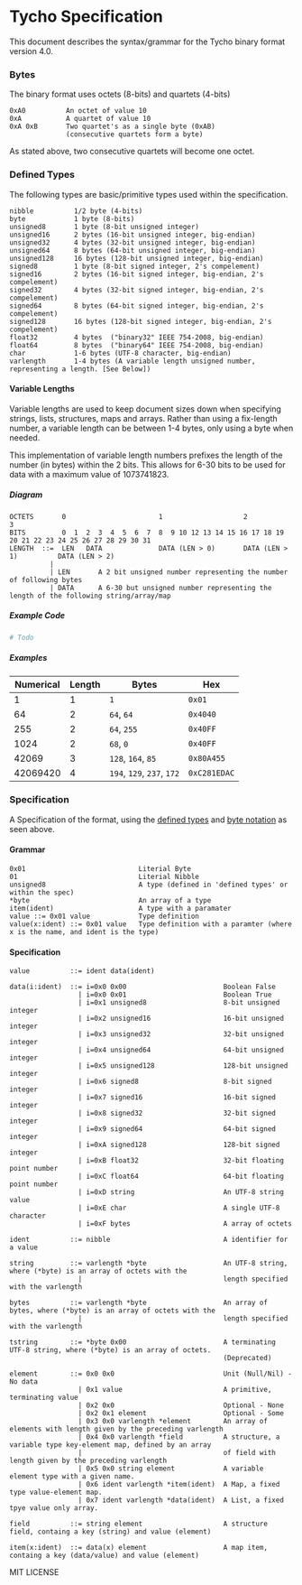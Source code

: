 # Tycho Specification
This document describes the syntax/grammar for the Tycho binary format version 4.0.

### Bytes
The binary format uses octets (8-bits) and quartets (4-bits)
```
0xA0          An octet of value 10
0xA           A quartet of value 10
0xA 0xB       Two quartet's as a single byte (0xAB)
              (consecutive quartets form a byte)
```
As stated above, two consecutive quartets will become one octet.

### Defined Types
The following types are basic/primitive types used within the specification.
```
nibble          1/2 byte (4-bits)
byte            1 byte (8-bits)
unsigned8       1 byte (8-bit unsigned integer)
unsigned16      2 bytes (16-bit unsigned integer, big-endian)
unsigned32      4 bytes (32-bit unsigned integer, big-endian)
unsigned64      8 bytes (64-bit unsigned integer, big-endian)
unsigned128     16 bytes (128-bit unsigned integer, big-endian)
signed8         1 byte (8-bit signed integer, 2's compelement)
signed16        2 bytes (16-bit signed integer, big-endian, 2's compelement)
signed32        4 bytes (32-bit signed integer, big-endian, 2's compelement)
signed64        8 bytes (64-bit signed integer, big-endian, 2's compelement)
signed128       16 bytes (128-bit signed integer, big-endian, 2's compelement)
float32         4 bytes  ("binary32" IEEE 754-2008, big-endian)
float64         8 bytes  ("binary64" IEEE 754-2008, big-endian)
char            1-6 bytes (UTF-8 character, big-endian)
varlength       1-4 bytes (A variable length unsigned number, representing a length. [See Below])
```

#### Variable Lengths
Variable lengths are used to keep document sizes down when specifying strings, lists, structures, maps and arrays.
Rather than using a fix-length number, a variable length can be between 1-4 bytes, only using a byte when needed.

This implementation of variable length numbers prefixes the length of the number (in bytes) within the 2 bits.
This allows for 6-30 bits to be used for data with a maximum value of 1073741823.

##### Diagram
```
OCTETS       0                       1                    2                       3  
BITS         0  1  2  3  4  5  6  7  8  9 10 12 13 14 15 16 17 18 19 20 21 22 23 24 25 26 27 28 29 30 31
LENGTH  ::=  LEN   DATA              DATA (LEN > 0)       DATA (LEN > 1)          DATA (LEN > 2)
          |  
          | LEN       A 2 bit unsigned number representing the number of following bytes
          | DATA      A 6-30 but unsigned number representing the length of the following string/array/map
```

##### Example Code
```python
# Todo
```

##### Examples
| Numerical | Length | Bytes                        | Hex                          |
| --------- | -------| ---------------------------- | ---------------------------- |
| 1         | 1      | `1`                          | `0x01`                       |
| 64        | 2      | `64`, `64`                   | `0x4040`                     |
| 255       | 2      | `64`, `255`                  | `0x40FF`                     |
| 1024      | 2      | `68`, `0`                    | `0x40FF`                     |
| 42069     | 3      | `128`, `164`, `85`           | `0x80A455`                   |
| 42069420  | 4      | `194`, `129`, `237`, `172`   | `0xC281EDAC`                 |


### Specification
A Specification of the format, using the [defined types](#Defined-Types) and [byte notation](#Bytes) as seen above.
#### Grammar
```
0x01                            Literial Byte
01                              Literial Nibble
unsigned8                       A type (defined in 'defined types' or within the spec)
*byte                           An array of a type
item(ident)                     A type with a paramater
value ::= 0x01 value            Type definition
value(x:ident) ::= 0x01 value   Type definition with a paramter (where x is the name, and ident is the type)
```

#### Specification
```
value          ::= ident data(ident)

data(i:ident)  ::= i=0x0 0x00                        Boolean False
                 | i=0x0 0x01                        Boolean True
                 | i=0x1 unsigned8                   8-bit unsigned integer
                 | i=0x2 unsigned16                  16-bit unsigned integer
                 | i=0x3 unsigned32                  32-bit unsigned integer
                 | i=0x4 unsigned64                  64-bit unsigned integer
                 | i=0x5 unsigned128                 128-bit unsigned integer
                 | i=0x6 signed8                     8-bit signed integer
                 | i=0x7 signed16                    16-bit signed integer
                 | i=0x8 signed32                    32-bit signed integer
                 | i=0x9 signed64                    64-bit signed integer
                 | i=0xA signed128                   128-bit signed integer
                 | i=0xB float32                     32-bit floating point number
                 | i=0xC float64                     64-bit floating point number
                 | i=0xD string                      An UTF-8 string value
                 | i=0xE char                        A single UTF-8 character
                 | i=0xF bytes                       A array of octets

ident          ::= nibble                            A identifier for a value 

string         ::= varlength *byte                   An UTF-8 string, where (*byte) is an array of octets with the
                 |                                   length specified with the varlength

bytes          ::= varlength *byte                   An array of bytes, where (*byte) is an array of octets with the
                 |                                   length specified with the varlength

tstring        ::= *byte 0x00                        A terminating UTF-8 string, where (*byte) is an array of octets.
                                                     (Deprecated)

element        ::= 0x0 0x0                           Unit (Null/Nil) - No data
                 | 0x1 value                         A primitive, terminating value
                 | 0x2 0x0                           Optional - None
                 | 0x2 0x1 element                   Optional - Some
                 | 0x3 0x0 varlength *element        An array of elements with length given by the preceding varlength
                 | 0x4 0x0 varlength *field          A structure, a variable type key-element map, defined by an array
                 |                                   of field with length given by the preceding varlength
                 | 0x5 0x0 string element            A variable element type with a given name.
                 | 0x6 ident varlength *item(ident)  A Map, a fixed type value-element map.
                 | 0x7 ident varlength *data(ident)  A List, a fixed tpye value only array.

field          ::= string element                    A structure field, containg a key (string) and value (element)

item(x:ident)  ::= data(x) element                   A map item, containg a key (data/value) and value (element) 

```


MIT LICENSE
